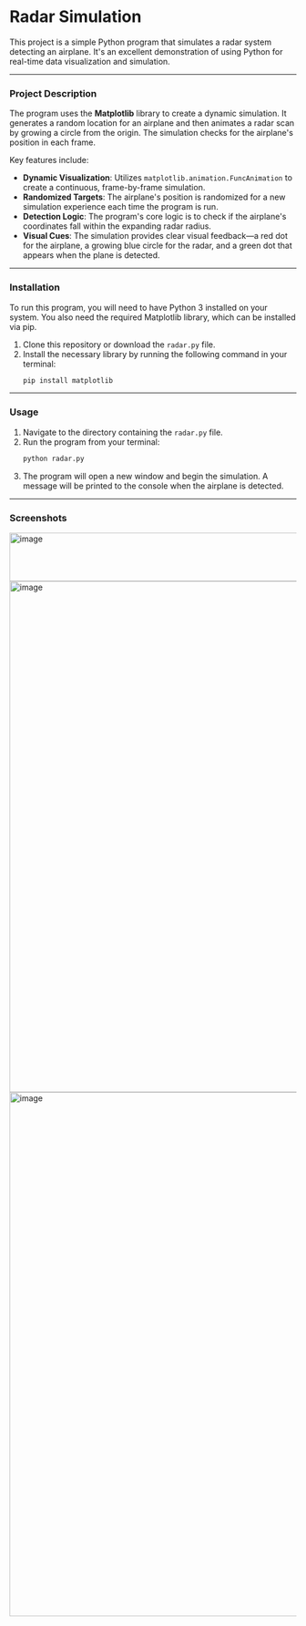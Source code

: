 # Radar Simulation

This project is a simple Python program that simulates a radar system detecting an airplane. It's an excellent demonstration of using Python for real-time data visualization and simulation.

---

### Project Description

The program uses the **Matplotlib** library to create a dynamic simulation. It generates a random location for an airplane and then animates a radar scan by growing a circle from the origin. The simulation checks for the airplane's position in each frame.

Key features include:
* **Dynamic Visualization**: Utilizes `matplotlib.animation.FuncAnimation` to create a continuous, frame-by-frame simulation.
* **Randomized Targets**: The airplane's position is randomized for a new simulation experience each time the program is run.
* **Detection Logic**: The program's core logic is to check if the airplane's coordinates fall within the expanding radar radius.
* **Visual Cues**: The simulation provides clear visual feedback—a red dot for the airplane, a growing blue circle for the radar, and a green dot that appears when the plane is detected.

---

### Installation

To run this program, you will need to have Python 3 installed on your system. You also need the required Matplotlib library, which can be installed via pip.

1.  Clone this repository or download the `radar.py` file.
2.  Install the necessary library by running the following command in your terminal:
    ```bash
    pip install matplotlib
    ```

---

### Usage

1.  Navigate to the directory containing the `radar.py` file.
2.  Run the program from your terminal:
    ```bash
    python radar.py
    ```
3.  The program will open a new window and begin the simulation. A message will be printed to the console when the airplane is detected.

---

### Screenshots
<img width="1442" height="85" alt="image" src="https://github.com/user-attachments/assets/2cf43aef-cc55-4367-9b43-cea16e724dca" />
<img width="1272" height="897" alt="image" src="https://github.com/user-attachments/assets/790e7ed2-319f-44a5-bc53-cecdcb082f38" />
<img width="1262" height="920" alt="image" src="https://github.com/user-attachments/assets/840f6323-814b-4b12-889a-495256e7de4a" />

